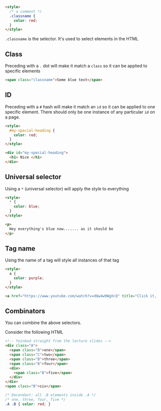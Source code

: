 ```html
<style>
  /* a comment */
  .classname {
	color: red;
  }
</style>
```

`.classname` is the selector. It's used to select elements in the HTML

## Class
Preceding with a `.` dot will make it match a `class` so it can be applied to specific elements

```html
<span class="classname">Some blue text</span>
```

## ID
Preceding with a `#` hash will make it match an `id` so it can be applied to one specific element. There should only be one instance of any particular `id` on a page.

```html
<style>
  #my-special-heading {
	color: red;
  }
</style>

<div id="my-special-heading">
  <h1> Nice </h1>
</div>
```

## Universal selector
Using a `*` (universal selector) will apply the style to everything

```html
<style>
  * {
    color: blue;
  }
</style>

<p>
  Hey everything's blue now....... as it should be
</p>
```

## Tag name
Using the name of a tag will style all instances of that tag
```html
<style>
  a {
    color: purple;
  }
</style>

<a href="https://www.youtube.com/watch?v=dQw4w9WgXcQ" title="Click it, I dare you">You've definitely clicked this before, see the link is purple!</a>
```

## Combinators
You can combine the above selectors.

Consider the following HTML

```html
<!-- Yoinked straight from the lecture slides -->
<div class="A">
  <span class="B">one</span>
  <span class="C">two</span>
  <span class="B">three</span>
  <span class="B">four</span>
  <div>
    <span class="B">five</span>
  </div>
</div>
<span class="B">six</span>
```


```css
/* Decendant: all .B elements inside .A */
/* one, three, four, five */
.A .B { color: red; }
```